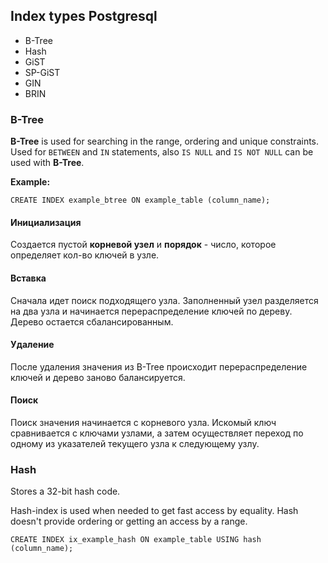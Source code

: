 
## Index types Postgresql 

- B-Tree
- Hash
- GiST
- SP-GiST
- GIN
- BRIN

### B-Tree

**B-Tree** is used for searching in the range, ordering and unique constraints. Used for `BETWEEN` and `IN` statements, also `IS NULL` and `IS NOT NULL` can be used with **B-Tree**.

**Example:**

```postgresql
CREATE INDEX example_btree ON example_table (column_name);
```

#### Инициализация

Создается пустой **корневой узел** и **порядок** - число, которое определяет кол-во ключей в узле.

#### Вставка

Сначала идет поиск подходящего узла. Заполненный узел разделяется на два узла и начинается перераспределение ключей по дереву. Дерево остается сбалансированным.

#### Удаление

После удаления значения из B-Tree происходит перераспределение ключей и дерево заново балансируется.

#### Поиск

Поиск значения начинается с корневого узла. Искомый ключ сравнивается с ключами узлами, а затем осуществляет переход по одному из указателей текущего узла к следующему узлу.



### Hash

Stores a 32-bit hash code. 

Hash-index is used when needed to get fast access by equality. Hash doesn't provide ordering or getting an access by a range. 

```postgresql
CREATE INDEX ix_example_hash ON example_table USING hash (column_name);
```

